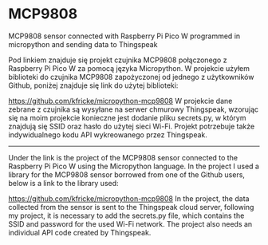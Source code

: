 # MCP9808
 MCP9808 sensor connected with Raspberry Pi Pico W programmed in micropython and sending data to Thingspeak

Pod linkiem znajduje się projekt czujnika MCP9808 połączonego z Raspberry Pi Pico W za pomocą języka Micropython. W projekcie użyłem biblioteki do czujnika MCP9808 zapożyczonej od jednego z użytkowników Github, poniżej znajduje się link do użytej biblioteki:

https://github.com/kfricke/micropython-mcp9808
W projekcie dane zebrane z czujnika są wysyłane na serwer chmurowy Thingspeak, wzorując się na moim projekcie konieczne jest dodanie pliku secrets.py, w którym znajdują się SSID oraz hasło do użytej sieci Wi-Fi. Projekt potrzebuje także indywidualnego kodu API wykreowanego przez Thingspeak.

*********************
Under the link is the project of the MCP9808 sensor connected to the Raspberry Pi Pico W using the Micropython language. In the project I used a library for the MCP9808 sensor borrowed from one of the Github users, below is a link to the library used:

https://github.com/kfricke/micropython-mcp9808
In the project, the data collected from the sensor is sent to the Thingspeak cloud server, following my project, it is necessary to add the secrets.py file, which contains the SSID and password for the used Wi-Fi network. The project also needs an individual API code created by Thingspeak.

